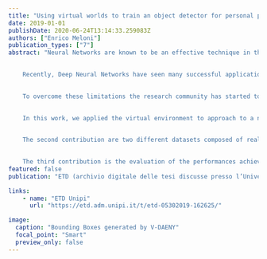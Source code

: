 ```yaml
---
title: "Using virtual worlds to train an object detector for personal protection equipment"
date: 2019-01-01
publishDate: 2020-06-24T13:14:33.259083Z
authors: ["Enrico Meloni"]
publication_types: ["7"]
abstract: "Neural Networks are known to be an effective technique in the field of Artificial Intelligence and in particular in the field of Computer Vision. Their main advantage is that they can learn from examples, without the need to program into them any previous expertise or knowledge.
    

    Recently, Deep Neural Networks have seen many successful applications, thanks to the huge amount of data that has steadily become more and more available with the growth of the internet. When annotations are not already available, images must be manually annotated introducing costs that can possibly be very high. Furthermore, in some contexts also gathering valuable images could be impractical for reasons related to privacy, copyright and security. 
    

    To overcome these limitations the research community has started to take interest in creating virtual environments for the generation of automatically annotated training samples. In previous literature, using a graphics engine for augmenting a training dataset has been proven a valid solution. 
    

    In this work, we applied the virtual environment to approach to a not yet considered task: the detection of personal protection equipment. The first contribution is  V-DAENY, a plugin for GTA-V, a famous videogame. V-DAENY allows the creation of scenario with the possibility of customizing most aspects of it: number of people, their equipment and behavior, weather conditions and time of day. With V-DAENY, we automatically generated over 140,000 annotated images in several locations of the game map and with different weather conditions. 
    

    The second contribution are two different datasets composed of real images, that can be used for training and testing. One of them contains images with copyright limits, while the second contains only copyright free images. Both datasets contain pictures taken in various contexts, such as airports, building sites and military sites.
    

    The third contribution is the evaluation of the performances achieved by learning with virtual data. We trained a network starting from a pre-trained YOLOv3 detector and applying a phase of Transfer Learning with virtual data and a phase of Domain Adaptation with a small amount of the manually annotated real dataset. Then, we tested the network on the other part of the real dataset. The network trained with this approach achieves promising performances. After being trained with only virtual data, the network achieves excellent precision on virtual data and good precision on real data. After applying Domain Adaptation, the network achieves high precision on both real and virtual data. As comparison, applying only Domain Adaptation to base YOLOv3 achieves a precision similar to that obtained when training with only virtual data. These results suggest that computer generated training samples can replace most of the real dataset and still achieve very good results. "
featured: false
publication: "ETD (archivio digitale delle tesi discusse presso l’Università di Pisa)"

links:
    - name: "ETD Unipi"
      url: "https://etd.adm.unipi.it/t/etd-05302019-162625/"

image:
  caption: "Bounding Boxes generated by V-DAENY"
  focal_point: "Smart"
  preview_only: false
---
```


